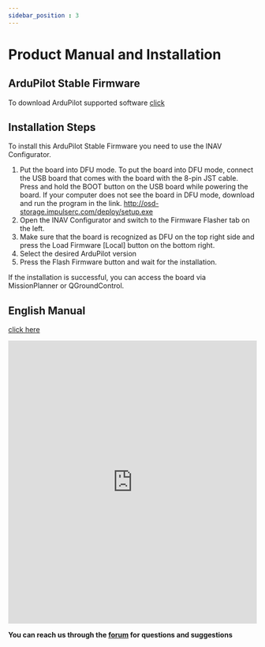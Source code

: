 ```yaml
---
sidebar_position : 3
---
```


# Product Manual and Installation

## ArduPilot Stable Firmware

To download ArduPilot supported software [click](https://degzrobotics.com/wp-content/uploads/2023/12/SpeedyBee_F405_WING_ArduPilot.zip)

## Installation Steps

To install this ArduPilot Stable Firmware you need to use the INAV Configurator.

1. Put the board into DFU mode. To put the board into DFU mode, connect the USB board that comes with the board with the 8-pin JST cable. Press and hold the BOOT button on the USB board while powering the board. If your computer does not see the board in DFU mode, download and run the program in the link. http://osd-storage.impulserc.com/deploy/setup.exe
2. Open the INAV Configurator and switch to the Firmware Flasher tab on the left.
3. Make sure that the board is recognized as DFU on the top right side and press the Load Firmware [Local] button on the bottom right. 
4. Select the desired ArduPilot version
5. Press the Flash Firmware button and wait for the installation.

If the installation is successful, you can access the board via MissionPlanner or QGroundControl.

## English Manual

[click here](https://store-fhxxhuiq8q.mybigcommerce.com/product_images/img_SpeedyBee_F405_WING_APP/SpeedyBee_F405_WING_APP_Manual_V1.1-EN.pdf)

<iframe width="100%" height="574" src="https://www.youtube.com/embed/xKeFuM6WxUY" title="FX-61 Phantom Upgrade - Speedybee F405 Wing - Setup and Install INAV 6.1" frameborder="0" allow="accelerometer; autoplay; clipboard-write; encrypted-media; gyroscope; picture-in-picture; web-share" allowfullscreen></iframe>


**You can reach us through the [forum](https://forum.degzrobotics.com/) for questions and suggestions**